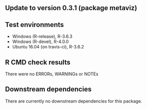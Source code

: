 Update to version 0.3.1 (package metaviz)
-----------------------------------------

Test environments
-----------------

-   Windows (R-release), R-3.6.3
-   Windows (R-devel), R-4.0.0
-   Ubuntu 16.04 (on travis-ci), R-3.6.2

R CMD check results
-------------------

There were no ERRORs, WARNINGs or NOTEs

Downstream dependencies
-----------------------

There are currently no downstream dependencies for this package.
